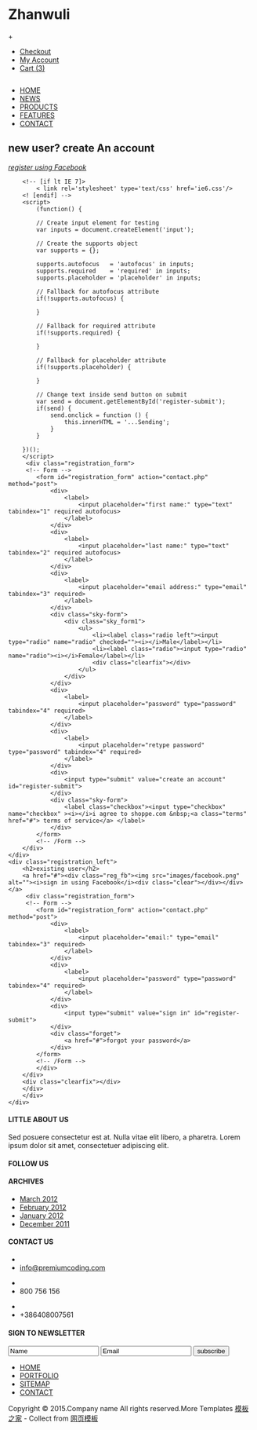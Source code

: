 # Zhanwuli
+<!DOCTYPE html>
<html>
<head>
<title>Account</title>
<link href="css/bootstrap.css" rel='stylesheet' type='text/css' />
<!-- jQuery (necessary for Bootstrap's JavaScript plugins) -->
<script src="js/jquery.min.js"></script>
<!-- Custom Theme files -->
<link href="css/style.css" rel="stylesheet" type="text/css" media="all" />
<link href="css/demo1.css" rel="stylesheet" type="text/css" media="all" />
<!-- Custom Theme files -->
<meta name="viewport" content="width=device-width, initial-scale=1">
<script type="application/x-javascript"> addEventListener("load", function() { setTimeout(hideURLbar, 0); }, false); function hideURLbar(){ window.scrollTo(0,1); } </script>
<!--webfont-->
<link href='https://fonts.googleapis.com/css?family=Yanone+Kaffeesatz:400,200,300,700' rel='stylesheet' type='text/css'>
<link href='https://fonts.googleapis.com/css?family=Source+Sans+Pro:200,300,400,600,700,900,200italic,300italic,400italic,600italic,700italic,900italic' rel='stylesheet' type='text/css'>
<link href='https://fonts.googleapis.com/css?family=Karla:400,400italic,700,700italic' rel='stylesheet' type='text/css'>
		<!-- JavaScript includes -->
		<script src="js/ipresenter.packed.js"></script>
		<script>
			$(document).ready(function(){
				$('#ipresenter').iPresenter({
					timerPadding: -1,
					controlNav: true,
					controlNavThumbs: true,
					controlNavNextPrev: false
				});
			});
		</script>
		    <script type="text/javascript" src="js/move-top.js"></script>
<script type="text/javascript" src="js/easing.js"></script>
<script type="text/javascript">
			jQuery(document).ready(function($) {
				$(".scroll").click(function(event){		
					event.preventDefault();
					$('html,body').animate({scrollTop:$(this.hash).offset().top},1200);
				});
			});
		</script>
</head>
<body>
	<!-- header-section-starts -->
	<div class="user-desc">
		<div class="container">
			<ul>
				<li><a href="checkout.html">Checkout</a></li>
				<li><i class="user"></i><a href="account.html">My Account</a></li>
				<li><i class="cart"></i><a href="#">Cart (3)</a></li>
			</ul>
		</div>
		</div>
		<div class="header">
		<div class="header-top">
			<div class="container">
				<div class="logo">
					<a href="index.html"><img src="images/logo.png" alt="" /></a>
				</div>
				<div class="top-menu">
				 <span class="menu"> </span>
					<ul class="cl-effect-15">
						<li><a href="index.html" data-hover="HOME">HOME</a></li>
						<li><a href="404.html" data-hover="NEWS">NEWS</a></li>
						<li><a href="products.html" data-hover="PRODUCTS">PRODUCTS</a></li>
						<li><a href="404.html" data-hover="FEATURES">FEATURES</a></li>
						<li><a href="contact.html" data-hover="CONTACT">CONTACT</a></li>
					</ul>
				</div>
				<!--script-nav-->
				<script>
				$("span.menu").click(function(){
				$(".top-menu ul").slideToggle("slow" , function(){
				});
				});
				</script>
				<!--script-nav-->
				<div class="clearfix"></div>
			</div>
		</div>
		</div>
<!-- header-section-ends -->
<!-- content-section-starts -->
	<!-- start registration -->
	<div class="container">
		<div class="registration">
		<div class="registration_left">
		<h2>new user? <span> create An account </span></h2>
		<a href="#"><div class="reg_fb"><img src="images/facebook.png" alt=""><i>register using Facebook</i><div class="clearfix"></div></div></a>
		<!-- [if IE] 
		    < link rel='stylesheet' type='text/css' href='ie.css'/>  
		 [endif] -->  
		  
		<!-- [if lt IE 7]>  
		    < link rel='stylesheet' type='text/css' href='ie6.css'/>  
		<! [endif] -->  
		<script>
			(function() {
		
			// Create input element for testing
			var inputs = document.createElement('input');
			
			// Create the supports object
			var supports = {};
			
			supports.autofocus   = 'autofocus' in inputs;
			supports.required    = 'required' in inputs;
			supports.placeholder = 'placeholder' in inputs;
		
			// Fallback for autofocus attribute
			if(!supports.autofocus) {
				
			}
			
			// Fallback for required attribute
			if(!supports.required) {
				
			}
		
			// Fallback for placeholder attribute
			if(!supports.placeholder) {
				
			}
			
			// Change text inside send button on submit
			var send = document.getElementById('register-submit');
			if(send) {
				send.onclick = function () {
					this.innerHTML = '...Sending';
				}
			}
		
		})();
		</script>
		 <div class="registration_form">
		 <!-- Form -->
			<form id="registration_form" action="contact.php" method="post">
				<div>
					<label>
						<input placeholder="first name:" type="text" tabindex="1" required autofocus>
					</label>
				</div>
				<div>
					<label>
						<input placeholder="last name:" type="text" tabindex="2" required autofocus>
					</label>
				</div>
				<div>
					<label>
						<input placeholder="email address:" type="email" tabindex="3" required>
					</label>
				</div>
				<div class="sky-form">
					<div class="sky_form1">
						<ul>
							<li><label class="radio left"><input type="radio" name="radio" checked=""><i></i>Male</label></li>
							<li><label class="radio"><input type="radio" name="radio"><i></i>Female</label></li>
							<div class="clearfix"></div>
						</ul>
					</div>
				</div>
				<div>
					<label>
						<input placeholder="password" type="password" tabindex="4" required>
					</label>
				</div>						
				<div>
					<label>
						<input placeholder="retype password" type="password" tabindex="4" required>
					</label>
				</div>	
				<div>
					<input type="submit" value="create an account" id="register-submit">
				</div>
				<div class="sky-form">
					<label class="checkbox"><input type="checkbox" name="checkbox" ><i></i>i agree to shoppe.com &nbsp;<a class="terms" href="#"> terms of service</a> </label>
				</div>
			</form>
			<!-- /Form -->
		</div>
	</div>
	<div class="registration_left">
		<h2>existing user</h2>
		<a href="#"><div class="reg_fb"><img src="images/facebook.png" alt=""><i>sign in using Facebook</i><div class="clear"></div></div></a>
		 <div class="registration_form">
		 <!-- Form -->
			<form id="registration_form" action="contact.php" method="post">
				<div>
					<label>
						<input placeholder="email:" type="email" tabindex="3" required>
					</label>
				</div>
				<div>
					<label>
						<input placeholder="password" type="password" tabindex="4" required>
					</label>
				</div>						
				<div>
					<input type="submit" value="sign in" id="register-submit">
				</div>
				<div class="forget">
					<a href="#">forgot your password</a>
				</div>
			</form>
			<!-- /Form -->
			</div>
		</div>
		<div class="clearfix"></div>
		</div>
		</div>
	</div>
</div>
   <!-- content-section-ends -->	
   <!-- contact-section-starts -->
	<div class="content-section">
		<div class="container">
			<div class="col-md-3 about-us">
				<h4>LITTLE ABOUT US</h4>
				<p><span>Sed posuere</span> consectetur  est at. Nulla vitae elit libero, a pharetra. Lorem ipsum <span>dolor sit</span> amet, consectetuer adipiscing elit.</p>
				<h4>FOLLOW US</h4>
				<div class="social-icons">
					<i class="facebook"></i>
					<i class="twitter"></i>
					<i class="rss"></i>
					<i class="vimeo"></i>
					<i class="dribble"></i>
					<i class="msn"></i>
				</div>
			</div>
			<div class="col-md-3 archives">
				<h4>ARCHIVES</h4>
				<ul>
					<li><a href="#">March 2012</a></li>
					<li><a href="#">February 2012</a></li>
					<li><a href="#">January 2012</a></li>
					<li><a href="#">December 2011</a></li>
				</ul>
			</div>
			<div class="col-md-3 contact-us">
				<h4>CONTACT US</h4>
				<ul>
					<li><i class="message"></i></li>
					<li><a href="mail-to:info@premiumcoding.com">info@premiumcoding.com</a></li>
				</ul>
				<ul>
					<li><i class="land-phone"></i></li>
					<li>800 756 156</li>
				</ul>
				<ul>
					<li><i class="smart-phone"></i></li>
					<li>+386408007561</li>
				</ul>
			</div>
			<div class="col-md-3 about-us">
				<h4>SIGN TO NEWSLETTER</h4>
				<input type="text" class="text" value="Name" onfocus="this.value = '';" onblur="if (this.value == '') {this.value = 'Name';}">
				<input type="text" class="text" value="Email" onfocus="this.value = '';" onblur="if (this.value == '') {this.value = 'Email';}">
				<input type="submit" value="subscribe">
			</div>	
			<div class="clearfix"></div>
		</div>
	</div>
	<!-- contact-section-ends -->
	<!-- footer-section-starts -->
	<div class="footer">
		<div class="container">
			<div class="col-md-6 bottom-menu">
				<ul>
					<li><a href="index.html">HOME</a></li>
					<li><a href="#">PORTFOLIO</a></li>
					<li><a href="#">SITEMAP</a></li>
					<li><a href="contact.html"> CONTACT</a></li>
				</ul>
			</div>
			<div class="col-md-6 copy-rights">
				<p>Copyright &copy; 2015.Company name All rights reserved.More Templates <a href="http://www.cssmoban.com/" target="_blank" title="模板之家">模板之家</a> - Collect from <a href="http://www.cssmoban.com/" title="网页模板" target="_blank">网页模板</a></p>
			</div>
			<div class="clearfix"></div>
		</div>
	</div>
	<!-- footer-section-ends -->

</body>
</html>
